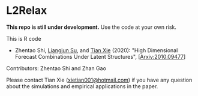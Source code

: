# L2Relax



**This repo is still under development.** Use the code at your own risk.



This is R code

*  Zhentao Shi, [Liangjun Su](http://www.mysmu.edu/faculty/ljsu/), and [Tian Xie](https://cob.sufe.edu.cn/en/Home/Teachers_Details/201?typeId=1156) (2020): "High Dimensional Forecast Combinations
  Under Latent Structures", [[Arxiv:2010.09477](https://arxiv.org/abs/2010.09477)]

Contributors: Zhentao Shi and Zhan Gao

Please contact Tian Xie ([xietian001@hotmail.com](xietian001@hotmail.com)) if you have any question about the simulations and empirical applications in the paper.










